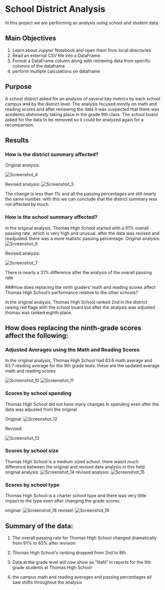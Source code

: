
# School District Analysis

In this project we are performing an analysis using school and student data.


## Main Objectives
1. Learn about Jupyter Notebook and open them from local directories 
2. Read an external CSV file into a DataFrame.
3. Format a DataFrame column along with retrieving data from specific columns of the dataframe
4. perform multiple calculations on dataframe
 
## Purpose

A school district asked for an analysis of several key metrics by each school campus and by the district level. The analysis focused mostly on math and reading scores and after reviewing the data it was suspected that there was acedemic dishonesty taking place in the grade 9th class. The school board asked for the data to be removed so it could be analyzed again for a recomparison.


 ## Results
 ### How is the district summary affected?
Original analysis:

![Screenshot_4](https://user-images.githubusercontent.com/96362530/151686596-fce902cc-fb71-4c6d-82db-a15290e0e927.png)


Revised analysis:
![Screenshot_5](https://user-images.githubusercontent.com/96362530/151686618-a893ed8e-7495-4e52-bb74-dbe828ae8d10.png)

The change is less than 1% and all the passing percentages are still nearly the same number. with this we can conclude that the district summary was not affected by much.

### How is the school summary affected?
In the original analysis, Thomas High School started with a 91% overall passing rate, which is very high and unusual. after the data was revised and readjusted. there was a more realistic passing percentage.
Original analysis:
![Screenshot_6](https://user-images.githubusercontent.com/96362530/151686791-6d897890-06c1-480f-b6d2-5a6ae1ff0402.png)

Revised analysis: 

![Screenshot_7](https://user-images.githubusercontent.com/96362530/151686827-ddecb523-65d4-4ad9-b27d-eb6c95d3b873.png)

There is nearly a 31% difference after the analysis of the overall passing rate

###How does replacing the ninth graders’ math and reading scores affect Thomas High School’s performance relative to the other schools?

In the original analysis, Thomas High School ranked 2nd in the district raising red flags with the school board but after the analysis was adjusted thomas was ranked eighth place.
## How does replacing the ninth-grade scores affect the following:
### Adjusted Averages using the Math and Reading Scores 

In the original analysis, Thomas High School had 83.6 math average and 83.7 reading average for the 9th grade tests. these are the updated average math and reading scores
 
![Screenshot_10](https://user-images.githubusercontent.com/96362530/151687553-b2ef6988-6176-49a4-8931-1bc3eec287b6.png)
![Screenshot_11](https://user-images.githubusercontent.com/96362530/151687555-1d97dc21-c90b-430f-a4f7-686f21c2c90f.png)

### Scores by school spending

Thomas High School did not have many changes in spending even after the data was adjusted from the original

Original:
![Screenshot_12](https://user-images.githubusercontent.com/96362530/151687663-80933614-2777-4ddd-b0e3-b2b5e4838dbc.png)

Revised: 

![Screenshot_13](https://user-images.githubusercontent.com/96362530/151687671-86d6a18b-d81a-4914-be1c-bf73d94b1f10.png)
### Scores by school size
Thomas High School is a medium sized school. there wasnt much difference between the original and revised data analysis in this field.
original analysis:
![Screenshot_14](https://user-images.githubusercontent.com/96362530/151687809-415c96e8-c22b-4d25-88fd-e11b298c6ec3.png)
revised analysis:
![Screenshot_15](https://user-images.githubusercontent.com/96362530/151687811-4d84506c-644f-44ec-99a9-7bc489e7b75b.png)


### Scores by school type

Thomas High School is a charter school type and there was very little impact to the type even after changing the grade scores.

original:
![Screenshot_18](https://user-images.githubusercontent.com/96362530/151688112-4a9cdd6d-4055-4bda-97d8-ecd0af0c3555.png)
revised:
![Screenshot_19](https://user-images.githubusercontent.com/96362530/151688117-0ba61a28-7706-4883-be57-93c1fc4a0dec.png)


## Summary of the data:

1. The overall passing rate for Thomas High School changed dramatically from 91% to 65% after revision

2. Thomas High School's ranking dropped from 2nd to 8th.

3. Data at the grade level will now show as "NaN" in reports for the 9th grade students at Thomas High School  

4. the campus math and reading averages and passing percentages all saw shifts throughout the analysis






